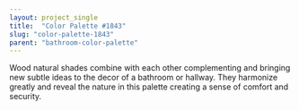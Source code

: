 ```yaml
---
layout: project_single
title:  "Color Palette #1843"
slug: "color-palette-1843"
parent: "bathroom-color-palette"
---
```

Wood natural shades combine with each other complementing and bringing new subtle ideas to the decor of a bathroom or hallway. They harmonize greatly and reveal the nature in this palette creating a sense of comfort and security.